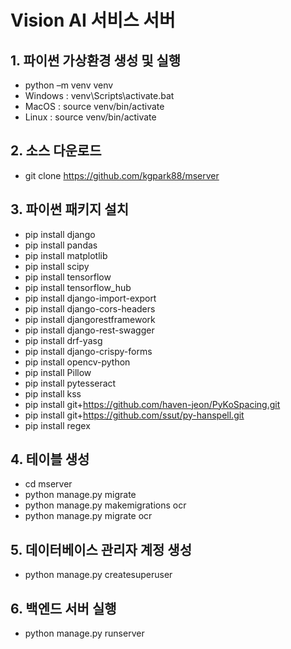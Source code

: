 # Vision AI 서비스 서버 

## 1. 파이썬 가상환경 생성 및 실행
- python –m venv venv 
- Windows : venv\Scripts\activate.bat
- MacOS : source venv/bin/activate
- Linux : source venv/bin/activate

## 2. 소스 다운로드
- git clone https://github.com/kgpark88/mserver

## 3. 파이썬 패키지 설치
- pip install django
- pip install pandas
- pip install matplotlib
- pip install scipy
- pip install tensorflow
- pip install tensorflow_hub
- pip install django-import-export
- pip install django-cors-headers
- pip install djangorestframework
- pip install django-rest-swagger
- pip install drf-yasg
- pip install django-crispy-forms
- pip install opencv-python
- pip install Pillow
- pip install pytesseract
- pip install kss
- pip install git+https://github.com/haven-jeon/PyKoSpacing.git
- pip install git+https://github.com/ssut/py-hanspell.git
- pip install regex

## 4. 테이블 생성
- cd mserver
- python manage.py migrate
- python manage.py makemigrations ocr
- python manage.py migrate ocr

## 5. 데이터베이스 관리자 계정 생성
- python manage.py createsuperuser

## 6. 백엔드 서버 실행
- python manage.py runserver
